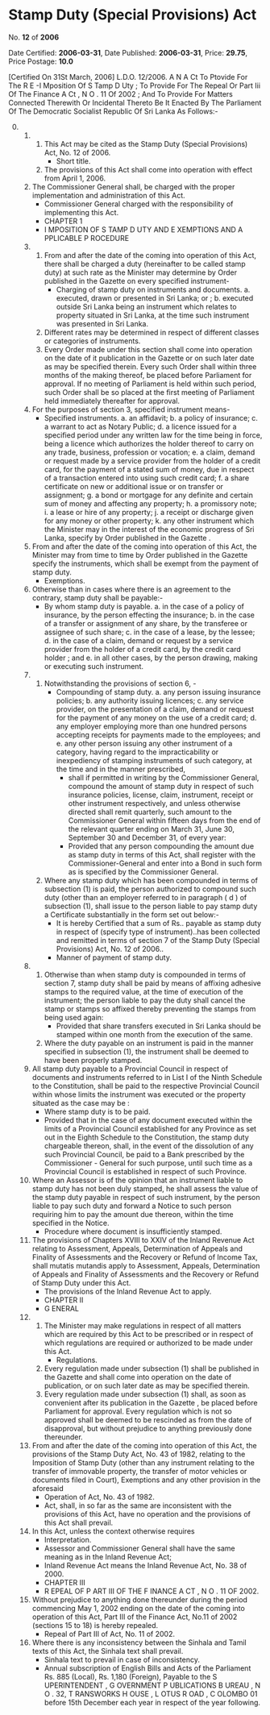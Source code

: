 # Stamp Duty (Special Provisions) Act

No. **12** of **2006**

Date Certified: **2006-03-31**, Date Published: **2006-03-31**, Price: **29.75**, Price Postage: **10.0**

[Certified On 31St March, 2006]
L.D.O.  12/2006.
A N  A Ct   To   Ptovide   For   The  R E -I Mposition   Of  S Tamp  D Uty  ;  To
Provide   For   The   Repeal   Or   Part   Iii   Of   The   Finance  A Ct , N O . 11  Of 2002 ;  And   To   Provide   For   Matters   Connected   Therewith   Or
Incidental   Thereto
Be It Enacted By The Parliament Of The Democratic Socialist Republic Of Sri Lanka As Follows:-

0. 
    1. 
        1. This Act may be cited as the Stamp Duty (Special Provisions) Act, No. 12 of 2006.
            - Short title.
        2. The provisions of this Act shall come into operation with effect from April 1, 2006.
    2. The Commissioner  General shall, be charged with the proper implementation and administration of this Act.
        - Commissioner  General charged with the responsibility of implementing this Act.
        - CHAPTER 1
        - I MPOSITION   OF  S TAMP  D UTY   AND  E XEMPTIONS   AND A PPLICABLE  P ROCEDURE
    3. 
        1. From and after the date of the coming into operation of this Act, there shall be charged a duty (hereinafter to be called stamp duty) at such rate as the Minister may determine by Order published in the  Gazette  on every specified instrument-
            - Charging of stamp duty on instruments and documents.
            a. executed, drawn or presented in Sri Lanka; or ;
            b. executed outside Sri Lanka being an instrument which relates to property situated in Sri Lanka, at the time such instrument was presented in Sri Lanka.
        2. Different rates may be determined in respect of different classes or categories of instruments.
        3. Every Order made under this section shall come into operation on the date of it publication in the  Gazette  or on such later date as may be specified therein. Every such Order shall within three months of the making thereof, be placed before Parliament for approval. If no meeting of Parliament is held within such period, such Order shall be so placed at the first meeting of Parliament held immediately thereafter for approval.
    4. For the purposes of section 3, specified instrument means-
        - Specified instruments.
            a. an affidavit;
            b. a policy of insurance;
            c. a warrant to act as Notary Public;
            d. a licence issued for a specified period under any written law for the time being in force, being a licence which authorizes the holder thereof to carry on  any trade, business, profession or vocation;
            e. a claim, demand or request made by a service provider from the holder of a credit card, for the payment of a stated sum of money, due in respect of a transaction entered into using such credit card;
            f. a share certificate on new or additional issue or on transfer or assignment;
            g. a bond or mortgage for any definite and certain sum of money and affecting any property;
            h. a promissory note;
            i. a lease or hire of any property;
            j. a receipt or discharge given for any money or other property;
            k. any other instrument which the Minister may in the interest of the economic progress of Sri Lanka, specify by Order published in the  Gazette .
    5. From and after the date of the coming into operation of this Act, the Minister may from time to time by Order published in the  Gazette  specify the instruments, which shall be exempt from the payment of stamp duty.
        - Exemptions.
    6. Otherwise than in cases where there is an agreement to the contrary, stamp duty shall be payable:-
        - By whom stamp duty is payable.
            a. in the case of a policy of insurance, by the person effecting the insurance;
            b. in the case of a transfer or assignment of  any share, by the transferee or assignee of such share;
            c. in the case of a lease, by the lessee;
            d. in the case of a claim, demand or request by a service provider from  the holder of a credit card, by the credit card holder ; and
            e. in all other cases, by the person drawing, making or executing such instrument.
    7. 
        1. Notwithstanding the provisions of section 6, -
            - Compounding of stamp duty.
            a. any person issuing insurance policies;
            b. any authority issuing licences;
            c. any service provider, on the presentation of a claim, demand or request for the payment of any money on the use of a credit card;
            d. any employer employing more than one hundred persons accepting receipts for payments made to the employees; and
            e. any other person issuing any other instrument of a category, having regard to the impracticability or inexpediency of stamping instruments of such category, at the time and in the manner prescribed,
                - shall if permitted in writing by the Commissioner General, compound the amount of stamp duty in respect of such insurance policies, license, claim, instrument, receipt or  other instrument respectively, and unless otherwise directed shall remit quarterly, such amount to the Commissioner General within fifteen days from the end of the relevant quarter ending on March 31, June 30, September 30 and December 31, of every year:
                - Provided that any person compounding the amount due as stamp duty in terms of this Act, shall register with the Commissioner-General and enter into a Bond in such form as is specified by the Commissioner General.
        2. Where any stamp duty which has been compounded in terms of subsection (1) is paid, the person authorized to compound such duty (other than an employer referred to in paragraph ( d ) of subsection (1), shall issue to the person liable to pay stamp duty a Certificate substantially in the form set out below:-
            - It is hereby Certified that a sum of Rs.. payable as stamp duty in respect of (specify type of instrument)..has been collected and remitted in terms of section 7 of the Stamp Duty (Special Provisions) Act, No. 12 of 2006..
            - Manner of payment of stamp duty.
    8. 
        1. Otherwise than when stamp duty is compounded in terms of section 7, stamp duty shall be paid by means of affixing adhesive stamps to the required value, at the time of execution of the instrument; the person liable to pay the duty shall cancel the stamp or stamps so affixed thereby preventing the stamps from being used again:
            - Provided that share transfers executed in Sri Lanka should be stamped within one month from the execution of the same.
        2. Where the duty payable on an instrument is paid in the manner specified in subsection (1), the instrument shall be deemed to have been properly stamped.
    9. All stamp duty payable to a Provincial Council in respect of documents and instruments referred to in List I of the Ninth Schedule to the Constitution, shall be paid to the respective Provincial Council within whose limits the instrument was executed or the property situated as the case may be :
        - Where stamp duty is to be paid.
        - Provided that in the case of any document executed within the limits of a Provincial Council established for any Province as set out in the Eighth Schedule to the Constitution, the stamp duty chargeable thereon, shall, in the event of the dissolution of any such Provincial Council, be paid to a Bank prescribed by the Commissioner - General for such purpose, until such time as a Provincial Council is established in respect of such Province.
    10. Where an Assessor is of the opinion that an instrument liable to stamp duty has not been duly stamped, he shall assess the value of the stamp duty payable in respect of such instrument, by the person liable to pay such duty and forward a Notice to such person requiring him to pay the amount due thereon, within the time specified in the Notice.
        - Procedure where document is insufficiently stamped.
    11. The provisions of Chapters XVIII to  XXIV of the Inland Revenue Act relating to Assessment, Appeals, Determination of Appeals and Finality of Assessments and the Recovery or Refund of Income Tax, shall  mutatis mutandis apply to Assessment, Appeals, Determination of Appeals and Finality of Assessments and the Recovery or Refund of Stamp Duty under this Act.
        - The provisions of the Inland Revenue Act to apply.
        - CHAPTER II
        - G ENERAL
    12. 
        1. The Minister may make regulations in respect of all matters which are required by this Act to be prescribed or in respect of which regulations are required or authorized to be made under this Act.
            - Regulations.
        2. Every regulation made under subsection (1) shall be published in the  Gazette  and shall come into operation on the date of publication, or on such later date as may be specified therein.
        3. Every regulation made under subsection (1) shall, as soon as convenient after its publication in the  Gazette , be placed before Parliament for approval. Every regulation which is not so approved shall be deemed to be rescinded as from the date of disapproval, but without prejudice to anything previously done thereunder.
    13. From and after the date of the coming into operation of this Act, the provisions of the Stamp Duty Act, No. 43 of 1982, relating to the Imposition of Stamp Duty (other than any instrument relating to the  transfer of immovable property, the transfer of motor vehicles or documents filed in Court), Exemptions and any other provision in  the  aforesaid
        - Operation of Act, No. 43 of 1982.
        - Act, shall, in so far as the same are inconsistent with the provisions of this  Act, have no operation and the provisions of this Act shall prevail.
    14. In this Act, unless the context otherwise  requires
        - Interpretation.
        - Assessor and Commissioner  General shall have the same meaning as in the Inland Revenue Act;
        - Inland Revenue Act means the Inland Revenue Act, No. 38 of 2000.
        - CHAPTER III
        - R EPEAL   OF  P ART  III  OF   THE  F INANCE  A CT , N O . 11  OF  2002.
    15. Without prejudice to anything done thereunder during the period commencing May 1, 2002 ending on the date of the coming into operation of this Act, Part III of the Finance Act, No.11 of 2002 (sections 15 to 18) is hereby repealed.
        - Repeal of Part III of Act, No. 11 of 2002.
    16. Where there is any inconsistency between the Sinhala and Tamil texts of this Act, the Sinhala text shall prevail.
        - Sinhala text to prevail in case of inconsistency.
        - Annual subscription of English Bills and Acts of the Parliament Rs. 885 (Local), Rs. 1,180 (Foreign), Payable to the S UPERINTENDENT , G OVERNMENT   P UBLICATIONS  B UREAU , N O . 32, T RANSWORKS  H OUSE ,  L OTUS   R OAD ,  C OLOMBO  01  before  15th  December  each  year  in  respect of the year following.